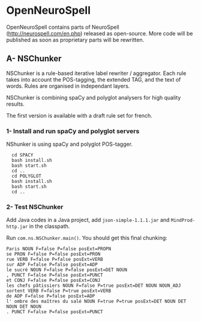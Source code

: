 # OpenNeuroSpell
OpenNeuroSpell contains parts of NeuroSpell (http://neurospell.com/en.php) released as open-source. More code will be published as soon as proprietary parts will be rewritten.

## A- NSChunker

NSChunker is a rule-based iterative label rewriter / aggregator. Each rule takes into account the POS-tagging, the extended TAG, and the text of words. Rules are organised in independant layers.

NSChunker is combining spaCy and polyglot analysers for high quality results.

The first version is available with a draft rule set for french.

### 1- Install and run spaCy and polyglot servers

NShunker is using spaCy and polyglot POS-tagger.
```
  cd SPACY
  bash install.sh
  bash start.sh
  cd ..
  cd POLYGLOT
  bash install.sh
  bash start.sh
  cd ..
```
### 2- Test NSChunker

Add Java codes in a Java project, add <code>json-simple-1.1.1.jar</code> and <code>MindProd-http.jar</code> in the classpath.

Run <code>com.ns.NSChunker.main()</code>. You should get this final chunking:

```
Paris NOUN F=false P=false posExt=PROPN
se PRON F=false P=false posExt=PRON
rue VERB F=false P=false posExt=VERB
sur ADP F=false P=false posExt=ADP
le sucré NOUN F=false P=false posExt=DET NOUN
, PUNCT F=false P=false posExt=PUNCT
et CONJ F=false P=false posExt=CONJ
les chefs pâtissiers NOUN F=false P=true posExt=DET NOUN NOUN_ADJ
sortent VERB F=false P=true posExt=VERB
de ADP F=false P=false posExt=ADP
l' ombre des maîtres du salé NOUN F=true P=true posExt=DET NOUN DET NOUN DET NOUN
. PUNCT F=false P=false posExt=PUNCT
```
